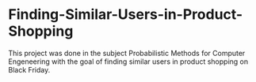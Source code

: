 # Finding-Similar-Users-in-Product-Shopping
This project was done in the subject Probabilistic Methods for Computer Engeneering with the goal of finding similar users in product shopping on Black Friday.
